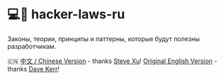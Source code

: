 # 💻📖 hacker-laws-ru

Законы, теории, принципы и паттерны, которые будут полезны разработчикам.

🇨🇳 [中文 / Chinese Version](https://github.com/nusr/hacker-laws-zh) - thanks [Steve Xu](https://github.com/nusr)!
[Original English Version](https://github.com/dwmkerr/hacker-laws) - thanks [Dave Kerr](https://github.com/dwmkerr)!
